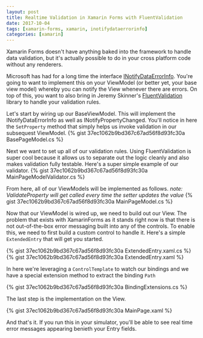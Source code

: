 ```yaml
---
layout: post
title: Realtime Validation in Xamarin Forms with FluentValidation
date: 2017-10-04
tags: [xamarin-forms, xamarin, inotifydataerrorinfo]
categories: [xamarin]
---
```


Xamarin Forms doesn't have anything baked into the framework to handle data validation, but it's actually possible to do in your cross platform code without any renderers.

Microsoft has had for a long time the interface [INotifyDataErrorInfo](https://msdn.microsoft.com/en-us/library/system.componentmodel.inotifydataerrorinfo(v=vs.110).aspx). You're going to want to implement this on your ViewModel (or better yet, your base view model) whereby you can notify the View whenever there are errors. On top of this, you want to also bring in Jeremy Skinner's [FluentValidation](https://github.com/JeremySkinner/FluentValidation) library to handle your validation rules. 

Let's start by wiring up our BaseViewModel. This will implement the INotifyDataErrorInfo as well as INotifyPropertyChanged. You'll notice in here the `SetProperty` method that simply helps us invoke validation in our subsequest ViewModel.
{% gist 37ec1062b9bd367c67ad56f8d93fc30a BasePageModel.cs %}

Next we want to set up all of our validation rules. Using FluentValidation is super cool because it allows us to separate out the logic cleanly and also makes validation fully testable. Here's a super simple example of our validator.
{% gist 37ec1062b9bd367c67ad56f8d93fc30a MainPageModelValidator.cs %}

From here, all of our ViewModels will be implemented as follows. 
*note: ValidateProperty will get called every time the setter updates the value*
{% gist 37ec1062b9bd367c67ad56f8d93fc30a MainPageModel.cs %}

Now that our ViewModel is wired up, we need to build out our View. The problem that exists with XamarinForms as it stands right now is that there is not out-of-the-box error messaging built into any of the controls. To enable this, we need to first build a custom control to handle it. Here's a simple `ExtendedEntry` that will get you started.

{% gist 37ec1062b9bd367c67ad56f8d93fc30a ExtendedEntry.xaml.cs %}
{% gist 37ec1062b9bd367c67ad56f8d93fc30a ExtendedEntry.xaml %}

In here we're leveraging a `ControlTemplate` to watch our bindings and we have a special extension method to extract the binding `Path`

{% gist 37ec1062b9bd367c67ad56f8d93fc30a BindingExtensions.cs %}

The last step is the implementation on the View.

{% gist 37ec1062b9bd367c67ad56f8d93fc30a MainPage.xaml %}

And that's it. If you run this in your simulator, you'll be able to see real time error messages appearing benieth your Entry fields.
